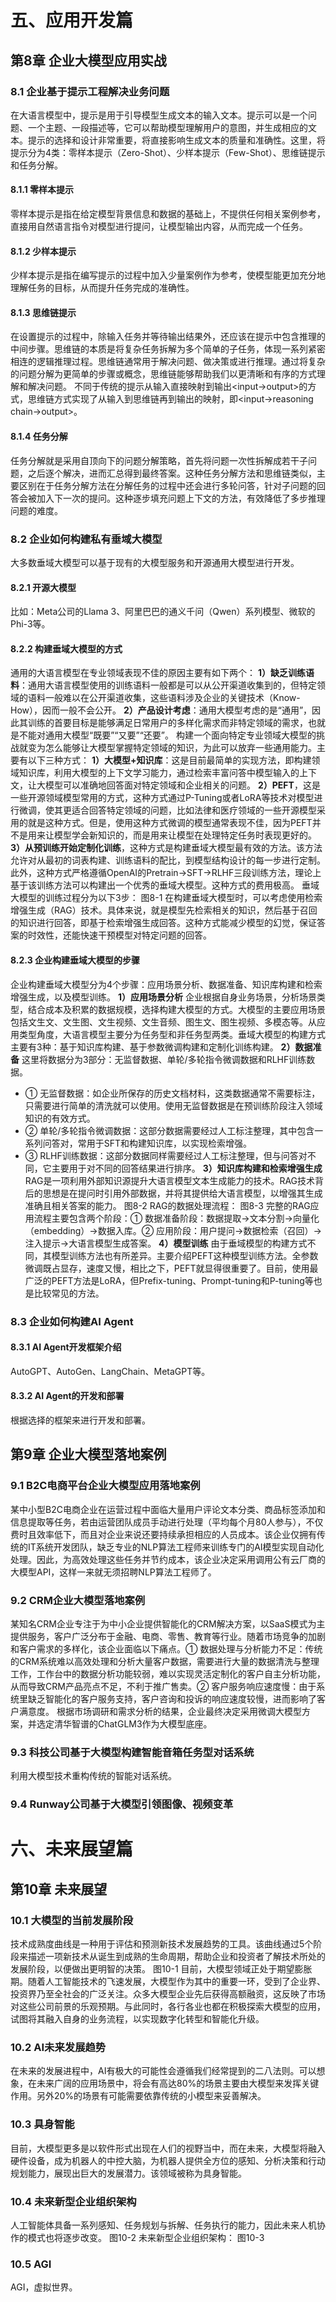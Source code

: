 # 五、应用开发篇
## 第8章 企业大模型应用实战
### 8.1 企业基于提示工程解决业务问题
在大语言模型中，提示是用于引导模型生成文本的输入文本。提示可以是一个问题、一个主题、一段描述等，它可以帮助模型理解用户的意图，并生成相应的文本。提示的选择和设计非常重要，将直接影响生成文本的质量和准确性。这里，将提示分为4类：零样本提示（Zero-Shot）、少样本提示（Few-Shot）、思维链提示和任务分解。
#### 8.1.1 零样本提示
零样本提示是指在给定模型背景信息和数据的基础上，不提供任何相关案例参考，直接用自然语言指令对模型进行提问，让模型输出内容，从而完成一个任务。
#### 8.1.2 少样本提示
少样本提示是指在编写提示的过程中加入少量案例作为参考，使模型能更加充分地理解任务的目标，从而提升任务完成的准确性。
#### 8.1.3 思维链提示
在设置提示的过程中，除输入任务并等待输出结果外，还应该在提示中包含推理的中间步骤。思维链的本质是将复杂任务拆解为多个简单的子任务，体现一系列紧密相连的逻辑推理过程。思维链通常用于解决问题、做决策或进行推理。通过将复杂的问题分解为更简单的步骤或概念，思维链能够帮助我们以更清晰和有序的方式理解和解决问题。
不同于传统的提示从输入直接映射到输出<input→output>的方式，思维链方式实现了从输入到思维链再到输出的映射，即<input→reasoning chain→output>。
#### 8.1.4 任务分解
任务分解就是采用自顶向下的问题分解策略，首先将问题一次性拆解成若干子问题，之后逐个解决，进而汇总得到最终答案。这种任务分解方法和思维链类似，主要区别在于任务分解方法在分解任务的过程中还会进行多轮问答，针对子问题的回答会被加入下一次的提问。这种逐步填充问题上下文的方法，有效降低了多步推理问题的难度。
### 8.2 企业如何构建私有垂域大模型
大多数垂域大模型可以基于现有的大模型服务和开源通用大模型进行开发。
#### 8.2.1 开源大模型
比如：Meta公司的Llama 3、阿里巴巴的通义千问（Qwen）系列模型、微软的Phi-3等。
#### 8.2.2 构建垂域大模型的方式
通用的大语言模型在专业领域表现不佳的原因主要有如下两个：
**1）缺乏训练语料**：通用大语言模型使用的训练语料一般都是可以从公开渠道收集到的，但特定领域的语料一般难以在公开渠道收集，这些语料涉及企业的关键技术（Know-How），因而一般不会公开。
**2）产品设计考虑**：通用大模型考虑的是“通用”，因此其训练的首要目标是能够满足日常用户的多样化需求而非特定领域的需求，也就是不能对通用大模型“既要”“又要”“还要”。
构建一个面向特定专业领域大模型的挑战就变为怎么能够让大模型掌握特定领域的知识，为此可以放弃一些通用能力。主要有以下三种方式：
**1）大模型+知识库**：这是目前最简单的实现方法，即构建领域知识库，利用大模型的上下文学习能力，通过检索丰富问答中模型输入的上下文，让大模型可以准确地回答面对特定领域和企业相关的问题。
**2）PEFT**，这是一些开源领域模型常用的方式，这种方式通过P-Tuning或者LoRA等技术对模型进行微调，使其更适合回答特定领域的问题，比如法律和医疗领域的一些开源模型采用的就是这种方式。但是，使用这种方式微调的模型通常表现不佳，因为PEFT并不是用来让模型学会新知识的，而是用来让模型在处理特定任务时表现更好的。
**3）从预训练开始定制化训练**，这种方式是构建垂域大模型最有效的方法。该方法允许对从最初的词表构建、训练语料的配比，到模型结构设计的每一步进行定制。此外，这种方式严格遵循OpenAI的Pretrain→SFT→RLHF三段训练方法，理论上基于该训练方法可以构建出一个优秀的垂域大模型。这种方式的费用极高。
垂域大模型的训练过程分为以下3步：
图8-1
在构建垂域大模型时，可以考虑使用检索增强生成（RAG）技术。具体来说，就是模型先检索相关的知识，然后基于召回的知识进行回答，即基于检索增强生成回答。这种方式能减少模型的幻觉，保证答案的时效性，还能快速干预模型对特定问题的回答。
#### 8.2.3 企业构建垂域大模型的步骤
企业构建垂域大模型分为4个步骤：应用场景分析、数据准备、知识库构建和检索增强生成，以及模型训练。
**1）应用场景分析**
企业根据自身业务场景，分析场景类型，结合成本及积累的数据规模，选择构建大模型的方式。大模型的主要应用场景包括文生文、文生图、文生视频、文生音频、图生文、图生视频、多模态等。从应用类型角度，大语言模型主要分为任务型和非任务型两类。垂域大模型的构建方式主要有3种：基于知识库构建、基于参数微调构建和定制化训练构建。
**2）数据准备**
这里将数据分为3部分：无监督数据、单轮/多轮指令微调数据和RLHF训练数据。
- ① 无监督数据：如企业所保存的历史文档材料，这类数据通常不需要标注，只需要进行简单的清洗就可以使用。使用无监督数据是在预训练阶段注入领域知识的有效方式。
- ② 单轮/多轮指令微调数据：这部分数据需要经过人工标注整理，其中包含一系列问答对，常用于SFT和构建知识库，以实现检索增强。
- ③ RLHF训练数据：这部分数据同样需要经过人工标注整理，但与问答对不同，它主要用于对不同的回答结果进行排序。
**3）知识库构建和检索增强生成**
RAG是一项利用外部知识源提升大语言模型文本生成能力的技术。RAG技术背后的思想是在提问时引用外部数据，并将其提供给大语言模型，以增强其生成准确且相关答案的能力。
图8-2
RAG的数据处理流程：
图8-3
完整的RAG应用流程主要包含两个阶段：① 数据准备阶段：数据提取→文本分割→向量化（embedding）→数据入库。② 应用阶段：用户提问→数据检索（召回）→注入提示→大语言模型生成答案。
**4）模型训练**
由于垂域模型的构建方式不同，其模型训练方法也有所差异。主要介绍PEFT这种模型训练方法。全参数微调既占显存，速度又慢，相比之下，PEFT就显得很重要了。目前，使用最广泛的PEFT方法是LoRA，但Prefix-tuning、Prompt-tuning和P-tuning等也是比较常见的方法。
### 8.3 企业如何构建AI Agent
#### 8.3.1 AI Agent开发框架介绍
AutoGPT、AutoGen、LangChain、MetaGPT等。
#### 8.3.2 AI Agent的开发和部署
根据选择的框架来进行开发和部署。
## 第9章 企业大模型落地案例
### 9.1 B2C电商平台企业大模型应用落地案例
某中小型B2C电商企业在运营过程中面临大量用户评论文本分类、商品标签添加和信息提取等任务，若由运营团队成员手动进行处理（平均每个月80人参与），不仅费时且效率低下，而且对企业来说还要持续承担相应的人员成本。该企业仅拥有传统的IT系统开发团队，缺乏专业的NLP算法工程师来训练专门的AI模型实现自动化处理。因此，为高效处理这些任务并节约成本，该企业决定采用调用公有云厂商的大模型API，这样一来就无须招聘NLP算法工程师了。
### 9.2 CRM企业大模型落地案例
某知名CRM企业专注于为中小企业提供智能化的CRM解决方案，以SaaS模式为主提供服务，客户广泛分布于金融、电商、零售、教育等行业。随着市场竞争的加剧和客户需求的多样化，该企业面临以下痛点。① 数据处理与分析能力不足：传统的CRM系统难以高效处理和分析大量客户数据，需要进行大量的数据清洗与整理工作，工作台中的数据分析功能较弱，难以实现灵活定制化的客户自主分析功能，从而导致CRM产品亮点不足，不利于推广售卖。② 客户服务响应速度慢：由于系统里缺乏智能化的客户服务支持，客户咨询和投诉的响应速度较慢，进而影响了客户满意度。
根据市场调研和需求分析的结果，企业最终决定采用微调大模型方案，并选定清华智谱的ChatGLM3作为大模型底座。
### 9.3 科技公司基于大模型构建智能音箱任务型对话系统
利用大模型技术重构传统的智能对话系统。
### 9.4 Runway公司基于大模型引领图像、视频变革
# 六、未来展望篇
## 第10章 未来展望
### 10.1 大模型的当前发展阶段
技术成熟度曲线是一种用于评估和预测新技术发展趋势的工具。该曲线通过5个阶段来描述一项新技术从诞生到成熟的生命周期，帮助企业和投资者了解技术所处的发展阶段，以便做出更明智的决策。
图10-1
目前，大模型领域正处于期望膨胀期。随着人工智能技术的飞速发展，大模型作为其中的重要一环，受到了企业界、投资界乃至全社会的广泛关注。众多大模型企业先后获得高额融资，这反映了市场对这些公司前景的乐观预期。与此同时，各行各业也都在积极探索大模型的应用，试图将其融入自身的业务流程，以实现数字化转型和智能化升级。
### 10.2 AI未来发展趋势
在未来的发展进程中，AI有极大的可能性会遵循我们经常提到的二八法则。可以想象，在未来广阔的应用场景中，将会有高达80%的场景主要由大模型来发挥关键作用。另外20%的场景有可能需要依靠传统的小模型来妥善解决。
### 10.3 具身智能
目前，大模型更多是以软件形式出现在人们的视野当中，而在未来，大模型将融入硬件设备，成为机器人的中控大脑，为机器人提供全方位的感知、分析决策和行动规划能力，展现出巨大的发展潜力。该领域被称为具身智能。
### 10.4 未来新型企业组织架构
人工智能体具备一系列感知、任务规划与拆解、任务执行的能力，因此未来人机协作的模式也将逐步改变。
图10-2
未来新型企业组织架构：
图10-3
### 10.5 AGI
AGI，虚拟世界。

